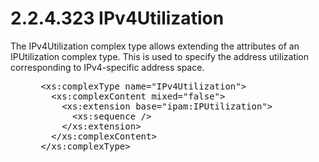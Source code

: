 <html dir="LTR" xmlns:mshelp="http://msdn.microsoft.com/mshelp" xmlns:ddue="http://ddue.schemas.microsoft.com/authoring/2003/5" xmlns:xlink="http://www.w3.org/1999/xlink" xmlns:tool="http://www.microsoft.com/tooltip">
 <body>
 <div id="header">
 <h1 class="heading">2.2.4.323 IPv4Utilization</h1>
 </div>
 <div id="mainSection">
 <div id="mainBody">
 <div id="allHistory" class="saveHistory"></div>
 <div id="sectionSection0" class="section" name="collapseableSection">
 

<p>The IPv4Utilization complex type allows extending the
attributes of an IPUtilization complex type. This is used to specify the
address utilization corresponding to IPv4-specific address space.</p>

<dl>
<dd>
<div><pre> &lt;xs:complexType name=&quot;IPv4Utilization&quot;&gt;
   &lt;xs:complexContent mixed=&quot;false&quot;&gt;
     &lt;xs:extension base=&quot;ipam:IPUtilization&quot;&gt;
       &lt;xs:sequence /&gt;
     &lt;/xs:extension&gt;
   &lt;/xs:complexContent&gt;
 &lt;/xs:complexType&gt;
</pre></div>
</dd></dl>


 </div>
 </div>
 </div>
 </body>
</html>